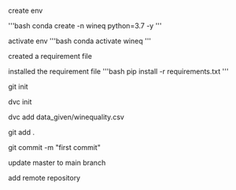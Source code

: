 create env

'''bash
conda create -n wineq python=3.7 -y
'''

activate env
'''bash
conda activate wineq
'''

created a requirement file

installed the requirement file
'''bash
pip install -r requirements.txt
'''

git init

dvc init

dvc add data_given/winequality.csv


git add .

git commit -m "first commit"

update master to main branch

add remote repository